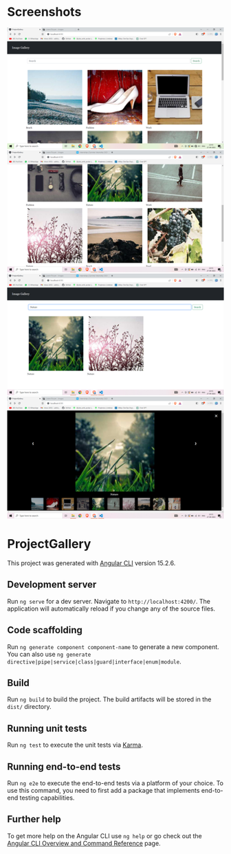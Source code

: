 # Screenshots
![Screenshot 1](https://github.com/aditi072/Cosedge--Angular-ImageGallery/blob/main/src/assets/Screenshot%20(0).png)
![Screenshot 2](https://github.com/aditi072/Cosedge--Angular-ImageGallery/blob/main/src/assets/Screenshot%20(1).png)
![Screenshot 3](https://github.com/aditi072/Cosedge--Angular-ImageGallery/blob/main/src/assets/Screenshot%20(2).png)
![Screenshot 4](https://github.com/aditi072/Cosedge--Angular-ImageGallery/blob/main/src/assets/Screenshot%20(3).png)

# ProjectGallery

This project was generated with [Angular CLI](https://github.com/angular/angular-cli) version 15.2.6.

## Development server

Run `ng serve` for a dev server. Navigate to `http://localhost:4200/`. The application will automatically reload if you change any of the source files.

## Code scaffolding

Run `ng generate component component-name` to generate a new component. You can also use `ng generate directive|pipe|service|class|guard|interface|enum|module`.

## Build

Run `ng build` to build the project. The build artifacts will be stored in the `dist/` directory.

## Running unit tests

Run `ng test` to execute the unit tests via [Karma](https://karma-runner.github.io).

## Running end-to-end tests

Run `ng e2e` to execute the end-to-end tests via a platform of your choice. To use this command, you need to first add a package that implements end-to-end testing capabilities.

## Further help

To get more help on the Angular CLI use `ng help` or go check out the [Angular CLI Overview and Command Reference](https://angular.io/cli) page.
